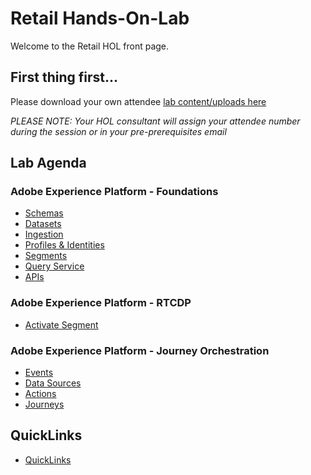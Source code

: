 # Retail Hands-On-Lab

Welcome to the Retail HOL front page.

## First thing first...

Please download your own attendee [lab content/uploads here](https://github.com/adobe/AEP-Hands-on-Labs/blob/master/labs/retail/lab_downloads.md)

*PLEASE NOTE: Your HOL consultant will assign your attendee number during the session or in your pre-prerequisites email*

## Lab Agenda

### Adobe Experience Platform - Foundations
 - [Schemas](https://github.com/adobe/AEP-Hands-on-Labs/blob/master/labs/retail/Foundations/Schemas.md)
 - [Datasets](https://github.com/adobe/AEP-Hands-on-Labs/blob/master/labs/retail/Foundations/Datasets.md)
 - [Ingestion](https://github.com/adobe/AEP-Hands-on-Labs/blob/master/labs/retail/Foundations/Ingestion.md)
 - [Profiles & Identities](https://github.com/adobe/AEP-Hands-on-Labs/blob/master/labs/retail/Foundations/Profiles.md)
 - [Segments](https://github.com/adobe/AEP-Hands-on-Labs/blob/master/labs/retail/Foundations/Segments.md)
  - [Query Service](https://github.com/adobe/AEP-Hands-on-Labs/blob/master/labs/retail/Foundations/DeepDive%20QueryService.md)
 - [APIs](https://github.com/adobe/AEP-Hands-on-Labs/blob/master/labs/retail/Foundations/APIs.md)

### Adobe Experience Platform - RTCDP
- [Activate Segment](https://github.com/adobe/AEP-Hands-on-Labs/blob/master/labs/retail/Foundations/destinations.md)

### Adobe Experience Platform - Journey Orchestration
 - [Events](https://github.com/adobe/AEP-Hands-on-Labs/blob/master/labs/retail/Journey%20Orchestration/Exercise1-Events.md)
 - [Data Sources](https://github.com/adobe/AEP-Hands-on-Labs/blob/master/labs/retail/Journey%20Orchestration/Exercise2-DataSources.md)
 - [Actions](https://github.com/adobe/AEP-Hands-on-Labs/blob/master/labs/retail/Journey%20Orchestration/Exercise3-Action.md)
 - [Journeys](https://github.com/adobe/AEP-Hands-on-Labs/blob/master/labs/retail/Journey%20Orchestration/Exercise4-Journey.md)

## QuickLinks

 - [QuickLinks](https://github.com/adobe/AEP-Hands-on-Labs/blob/master/labs/quicklinks/quicklinks_retail.md)
